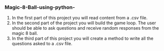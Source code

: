 ### Magic-8-Ball-using-python-

1. In the first part of this project you will read content from a .csv file.
2. In the second part of the project you will build the game loop. The user should be able to ask questions and receive random responses from the magic 8 ball.
3. In the third part of this project you will create a method to write all the questions asked to a .csv file.
